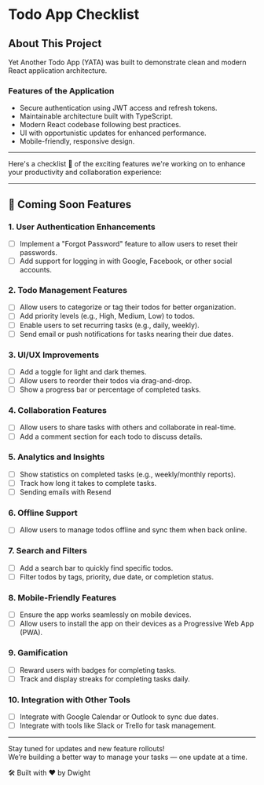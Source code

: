 # Todo App Checklist

## About This Project

Yet Another Todo App (YATA) was built to demonstrate clean and modern React application architecture.

### Features of the Application

- Secure authentication using JWT access and refresh tokens.
- Maintainable architecture built with TypeScript.
- Modern React codebase following best practices.
- UI with opportunistic updates for enhanced performance.
- Mobile-friendly, responsive design.

---

Here's a checklist 🎯 of the exciting features we're working on to enhance your productivity and collaboration experience:

---

## 🚀 Coming Soon Features

### 1. User Authentication Enhancements

- [ ] Implement a "Forgot Password" feature to allow users to reset their passwords.
- [ ] Add support for logging in with Google, Facebook, or other social accounts.

### 2. Todo Management Features

- [ ] Allow users to categorize or tag their todos for better organization.
- [ ] Add priority levels (e.g., High, Medium, Low) to todos.
- [ ] Enable users to set recurring tasks (e.g., daily, weekly).
- [ ] Send email or push notifications for tasks nearing their due dates.

### 3. UI/UX Improvements

- [ ] Add a toggle for light and dark themes.
- [ ] Allow users to reorder their todos via drag-and-drop.
- [ ] Show a progress bar or percentage of completed tasks.

### 4. Collaboration Features

- [ ] Allow users to share tasks with others and collaborate in real-time.
- [ ] Add a comment section for each todo to discuss details.

### 5. Analytics and Insights

- [ ] Show statistics on completed tasks (e.g., weekly/monthly reports).
- [ ] Track how long it takes to complete tasks.
- [ ] Sending emails with Resend

### 6. Offline Support

- [ ] Allow users to manage todos offline and sync them when back online.

### 7. Search and Filters

- [ ] Add a search bar to quickly find specific todos.
- [ ] Filter todos by tags, priority, due date, or completion status.

### 8. Mobile-Friendly Features

- [ ] Ensure the app works seamlessly on mobile devices.
- [ ] Allow users to install the app on their devices as a Progressive Web App (PWA).

### 9. Gamification

- [ ] Reward users with badges for completing tasks.
- [ ] Track and display streaks for completing tasks daily.

### 10. Integration with Other Tools

- [ ] Integrate with Google Calendar or Outlook to sync due dates.
- [ ] Integrate with tools like Slack or Trello for task management.

---

Stay tuned for updates and new feature rollouts!  
We’re building a better way to manage your tasks — one update at a time.

🛠️ Built with ❤️ by Dwight
